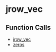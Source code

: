 # jrow_vec

## Function Calls
- [jrow_vec](CSD/kCSD/ica/kCsd1D_ICA/STICA_UTIL/jrow_vec.md)
- [zeros](CSD/kCSD/ica/kCsd1D_ICA/STICA_UTIL/zeros.md)

